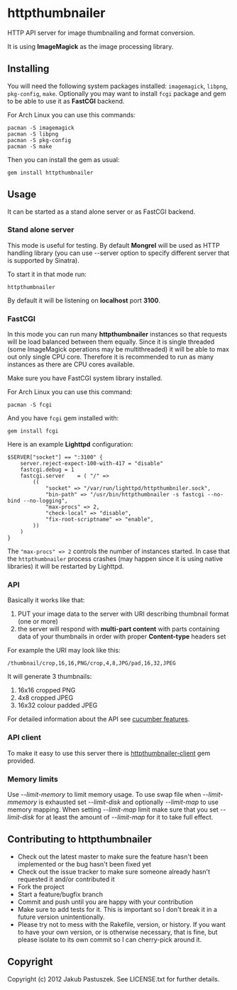 # httpthumbnailer

HTTP API server for image thumbnailing and format conversion.

It is using **ImageMagick** as the image processing library.

## Installing

You will need the following system packages installed: `imagemagick`, `libpng`, `pkg-config`, `make`.
Optionally you may want to install `fcgi` package and gem to be able to use it as **FastCGI** backend.

For Arch Linux you can use this commands:

    pacman -S imagemagick
    pacman -S libpng
    pacman -S pkg-config
    pacman -S make

Then you can install the gem as usual:

    gem install httpthumbnailer

## Usage

It can be started as a stand alone server or as FastCGI backend.

### Stand alone server

This mode is useful for testing.
By default **Mongrel** will be used as HTTP handling library (you can use --server option to specify different server that is supported by Sinatra).

To start it in that mode run:

    httpthumbnailer

By default it will be listening on **localhost** port **3100**.

### FastCGI

In this mode you can run many **httpthumbnailer** instances so that requests will be load balanced between them equally.
Since it is single threaded (some ImageMagick operations may be multithreaded) it will be able to max out only single CPU core.
Therefore it is recommended to run as many instances as there are CPU cores available.

Make sure you have FastCGI system library installed.

For Arch Linux you can use this command:

    pacman -S fcgi

And you have `fcgi` gem installed with:

    gem install fcgi

Here is an example **Lighttpd** configuration:

    $SERVER["socket"] == ":3100" {
        server.reject-expect-100-with-417 = "disable" 
    	fastcgi.debug = 1
    	fastcgi.server    = ( "/" =>
    		((
    			"socket" => "/var/run/lighttpd/httpthumbniler.sock",
    			"bin-path" => "/usr/bin/httpthumbnailer -s fastcgi --no-bind --no-logging",
    			"max-procs" => 2,
    			"check-local" => "disable",
    			"fix-root-scriptname" => "enable",
    		))
    	)
    }

The `"max-procs" => 2` controls the number of instances started.
In case that the `httpthumbnailer` process crashes (may happen since it is using native libraries) it will be restarted by Lighttpd.

### API

Basically it works like that:

1. PUT your image data to the server with URI describing thumbnail format (one or more)
2. the server will respond with **multi-part content** with parts containing data of your thumbnails in order with proper **Content-type** headers set

For example the URI may look like this: 

    /thumbnail/crop,16,16,PNG/crop,4,8,JPG/pad,16,32,JPEG

It will generate 3 thumbnails: 

1. 16x16 cropped PNG
2. 4x8 cropped JPEG
3. 16x32 colour padded JPEG

For detailed information about the API see [cucumber features](http://github.com/jpastuszek/httpthumbnailer/blob/master/features/httpthumbnailer.feature).

### API client

To make it easy to use this server there is [httpthumbnailer-client](http://github.com/jpastuszek/httpthumbnailer-client) gem provided.

### Memory limits

Use *--limit-memory* to limit memory usage. 
To use swap file when *--limit-mmemory* is exhausted set *--limit-disk* and optionally *--limit-map* to use memory mapping.
When setting *--limit-map* limit make sure that you set *--limit-disk* for at least the amount of *--limit-map* for it to take full effect.

## Contributing to httpthumbnailer
 
* Check out the latest master to make sure the feature hasn't been implemented or the bug hasn't been fixed yet
* Check out the issue tracker to make sure someone already hasn't requested it and/or contributed it
* Fork the project
* Start a feature/bugfix branch
* Commit and push until you are happy with your contribution
* Make sure to add tests for it. This is important so I don't break it in a future version unintentionally.
* Please try not to mess with the Rakefile, version, or history. If you want to have your own version, or is otherwise necessary, that is fine, but please isolate to its own commit so I can cherry-pick around it.

## Copyright

Copyright (c) 2012 Jakub Pastuszek. See LICENSE.txt for
further details.

